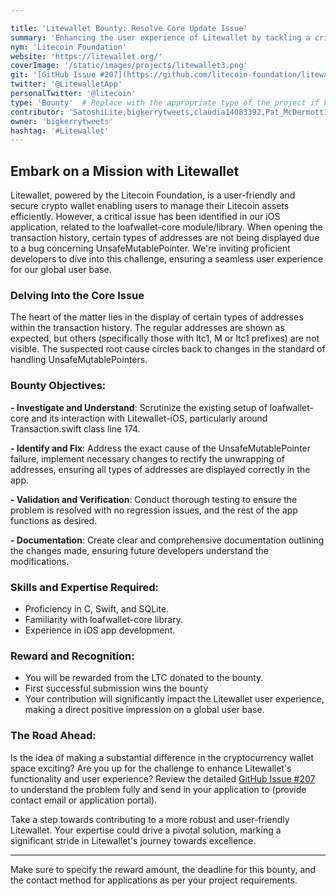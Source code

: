```yaml
---

title: 'Litewallet Bounty: Resolve Core Update Issue'
summary: 'Enhancing the user experience of Litewallet by tackling a critical issue related to address display in the transaction history.'
nym: 'Litecoin Foundation'
website: 'https://litewallet.org/'
coverImage: '/static/images/projects/litewallet3.png'
git: '[GitHub Issue #207](https://github.com/litecoin-foundation/litewallet-ios/pull/211)'
twitter: '@LitewalletApp'
personalTwitter: '@litecoin'
type: 'Bounty'  # Replace with the appropriate type of the project if known.
contributor: 'SatoshiLite,bigkerrytweets,claudia14083392,Pat_McDermott17,ferencakIvan,josi_kie'
owner: 'bigkerrytweets'
hashtag: '#Litewallet'
---
```


## Embark on a Mission with Litewallet

Litewallet, powered by the Litecoin Foundation, is a user-friendly and secure crypto wallet enabling users to manage their Litecoin assets efficiently. However, a critical issue has been identified in our iOS application, related to the loafwallet-core module/library. When opening the transaction history, certain types of addresses are not being displayed due to a bug concerning UnsafeMutablePointer. We're inviting proficient developers to dive into this challenge, ensuring a seamless user experience for our global user base.

### Delving Into the Core Issue

The heart of the matter lies in the display of certain types of addresses within the transaction history. The regular addresses are shown as expected, but others (specifically those with ltc1, M or ltc1 prefixes) are not visible. The suspected root cause circles back to changes in the standard of handling UnsafeMutablePointers.

### Bounty Objectives:

**- Investigate and Understand**: Scrutinize the existing setup of loafwallet-core and its interaction with Litewallet-iOS, particularly around Transaction.swift class line 174.
  
**- Identify and Fix**: Address the exact cause of the UnsafeMutablePointer failure, implement necessary changes to rectify the unwrapping of addresses, ensuring all types of addresses are displayed correctly in the app.

**- Validation and Verification**: Conduct thorough testing to ensure the problem is resolved with no regression issues, and the rest of the app functions as desired.

**- Documentation**: Create clear and comprehensive documentation outlining the changes made, ensuring future developers understand the modifications.

### Skills and Expertise Required:

- Proficiency in C, Swift, and SQLite.
- Familiarity with loafwallet-core library.
- Experience in iOS app development.

### Reward and Recognition:

- You will be rewarded from the LTC donated to the bounty. 
- First successful submission wins the bounty
- Your contribution will significantly impact the Litewallet user experience, making a direct positive impression on a global user base.

### The Road Ahead:

Is the idea of making a substantial difference in the cryptocurrency wallet space exciting? Are you up for the challenge to enhance Litewallet's functionality and user experience? Review the detailed [GitHub Issue #207](https://github.com/litecoin-foundation/litewallet-ios/pull/211) to understand the problem fully and send in your application to (provide contact email or application portal).

Take a step towards contributing to a more robust and user-friendly Litewallet. Your expertise could drive a pivotal solution, marking a significant stride in Litewallet's journey towards excellence.

---

Make sure to specify the reward amount, the deadline for this bounty, and the contact method for applications as per your project requirements.